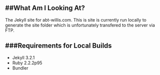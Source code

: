 ##What Am I Looking At?
--------------
The Jekyll site for abt-willis.com. This is site is currently run locally to generate the site folder which is unfortunately transfered to the server via FTP.


###Requirements for Local Builds
-------------
- Jekyll 3.2.1  
- Ruby 2.2.2p95
- Bundler

